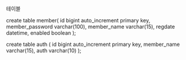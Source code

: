 테이블 

create table member(
	id bigint auto_increment primary key,
    member_password varchar(100),
    member_name varchar(15),
    regdate datetime,
    enabled boolean
);


create table auth (
    id bigint auto_increment primary key,
    member_name varchar(15),
    auth varchar(10)
);
